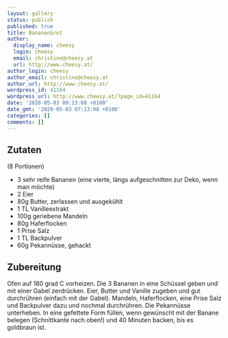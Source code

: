 ```yaml
---
layout: gallery
status: publish
published: true
title: Bananenbrot
author:
  display_name: cheesy
  login: cheesy
  email: christine@cheesy.at
  url: http://www.cheesy.at/
author_login: cheesy
author_email: christine@cheesy.at
author_url: http://www.cheesy.at/
wordpress_id: 41164
wordpress_url: http://www.cheesy.at/?page_id=41164
date: '2020-05-03 09:13:08 +0100'
date_gmt: '2020-05-03 07:13:08 +0100'
categories: []
comments: []
---
```

## Zutaten
(8 Portionen)
* 3 sehr reife Bananen (eine vierte, längs aufgeschnitten zur Deko, wenn man möchte)
* 2 Eier
* 80g Butter, zerlassen und ausgekühlt
* 1 TL Vanilleextrakt
* 100g geriebene Mandeln
* 80g Haferflocken
* 1 Prise Salz
* 1 TL Backpulver
* 60g Pekannüsse, gehackt

## Zubereitung
Ofen auf 180 grad C vorheizen.
Die 3 Bananen in eine Schüssel geben und mit einer Gabel zerdrücken. Eier, Butter und Vanille zugeben und gut durchrühren (einfach mit der Gabel).
Mandeln, Haferflocken, eine Prise Salz und Backpulver dazu und nochmal durchrühren. Die Pekannüsse unterheben.
In eine gefettete Form füllen, wenn gewünscht mit der Banane belegen (Schnittkante nach oben!) und 40 Minuten backen, bis es goldbraun ist.
